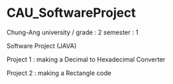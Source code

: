 # CAU_SoftwareProject

Chung-Ang university / grade : 2 semester : 1

Software Project (JAVA)

Project 1 : making a Decimal to Hexadecimal Converter

Project 2 : making a Rectangle code
